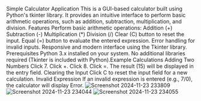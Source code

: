Simple Calculator Application
This is a GUI-based calculator built using Python's tkinter library. It provides an intuitive interface to perform basic arithmetic operations, such as addition, subtraction, multiplication, and division.
Features
Perform basic arithmetic operations:
Addition (+)
Subtraction (-)
Multiplication (*)
Division (/)
Clear (C) button to reset the input.
Equal (=) button to evaluate the entered expression.
Error handling for invalid inputs.
Responsive and modern interface using the Tkinter library.
Prerequisites
Python 3.x installed on your system.
No additional libraries required (Tkinter is included with Python).Example Calculations
Adding Two Numbers
Click 7.
Click +.
Click 8.
Click =.
The result (15) will be displayed in the entry field.
Clearing the Input
Click C to reset the input field for a new calculation.
Invalid Expression
If an invalid expression is entered (e.g., 7/0), the calculator will display Error.
![Screenshot 2024-11-23 233809](https://github.com/user-attachments/assets/509da441-3231-4a33-a658-c5ae3e59c9a1)
![Screenshot 2024-11-23 234044](https://github.com/user-attachments/assets/088e3bfe-f911-44eb-8be0-ada5431a20d0)
![Screenshot 2024-11-23 234055](https://github.com/user-attachments/assets/9867f26a-241d-4861-aeb8-f242ccdd7cd5)



